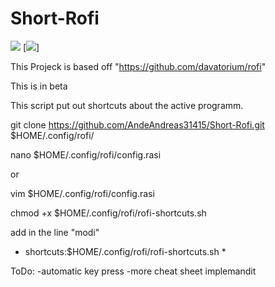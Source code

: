 # Short-Rofi

[![][License]][L-link]
[![][Version]]

This Projeck is based off "https://github.com/davatorium/rofi"

This is in beta

This script put out shortcuts about the active programm.


git clone https://github.com/AndeAndreas31415/Short-Rofi.git $HOME/.config/rofi/


nano $HOME/.config/rofi/config.rasi

or

vim $HOME/.config/rofi/config.rasi

chmod +x $HOME/.config/rofi/rofi-shortcuts.sh

add in the line "modi"
* shortcuts:$HOME/.config/rofi/rofi-shortcuts.sh *

ToDo:
-automatic key press
-more cheat sheet implemandit

<!-- Variables for this Readme file-->

[License]: https://img.shields.io/badge/license-MIT-blue.svg
[Version]: https://img.shields.io/badge/Version-Beta-red
[L-link]: ./LICENSE
